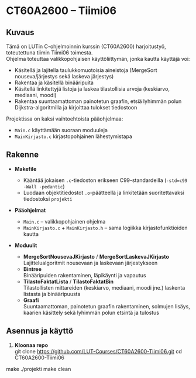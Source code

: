 # CT60A2600 – Tiimi06

## Kuvaus
Tämä on LUTin C-ohjelmoinnin kurssin (CT60A2600) harjoitustyö, toteutettuna tiimin Tiimi06 toimesta.  
Ohjelma toteuttaa valikkopohjaisen käyttöliittymän, jonka kautta käyttäjä voi:
- Käsitellä ja lajitella taulukkomuotoisia aineistoja (MergeSort nouseva/järjestys sekä laskeva järjestys)  
- Rakentaa ja käsitellä binääripuita  
- Käsitellä linkitettyjä listoja ja laskea tilastollisia arvoja (keskiarvo, mediaani, moodi)  
- Rakentaa suuntaamattoman painotetun graafin, etsiä lyhimmän polun Dijkstra-algoritmilla ja kirjoittaa tulokset tiedostoon  

Projektissa on kaksi vaihtoehtoista pääohjelmaa:  
- `Main.c` käyttämään suoraan moduuleja  
- `MainKirjasto.c` kirjasto­pohjainen lähestymistapa  

## Rakenne
- **Makefile**  
  - Kääntää jokaisen `.c`-tiedoston erikseen C99-standardeilla (`-std=c99 -Wall -pedantic`)  
  - Luodaan objektitiedostot `.o`-päätteellä ja linkitetään suoritettavaksi tiedostoksi `projekti`

- **Pääohjelmat**  
  - `Main.c` – valikkopohjainen ohjelma  
  - `MainKirjasto.c` + `MainKirjasto.h` – sama logiikka kirjasto­funktioiden kautta  

- **Moduulit**  
  - **MergeSortNousevaJKirjasto** / **MergeSortLaskevaJKirjasto**  
    Lajittelualgoritmit nousevaan ja laskevaan järjestykseen  
  - **Bintree**  
    Binääripuiden rakentaminen, läpikäynti ja vapautus  
  - **TilastoFaktatLista** / **TilastoFaktatBin**  
    Tilastollisten mittareiden (keskiarvo, mediaani, moodi jne.) laskenta listasta ja binääripuusta  
  - **Graafi**  
    Suuntaamattoman, painotetun graafin rakentaminen, solmujen lisäys, kaarien käsittely sekä lyhimmän polun etsintä ja tulostus  

## Asennus ja käyttö

1. **Kloonaa repo**  
   git clone https://github.com/LUT-Courses/CT60A2600-Tiimi06.git
   cd CT60A2600-Tiimi06

make
./projekti
make clean
